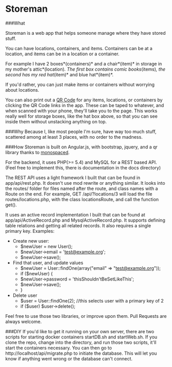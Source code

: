 # Storeman

###What

Storeman is a web app that helps someone manage where they have stored stuff.

You can have locations, containers, and items. Containers can be at a location, and items can be in a location or a container.

For example I have 2 boxes*(containers)* and a chair*(item)* in storage in my mother's attic*(location)*. The first box contains comic books*(items)*, the second has my red hat*(item)* and blue hat*(item)*.

If you'd rather, you can just make items or containers without worrying about locations.

You can also print out a [QR Code](https://en.wikipedia.org/wiki/QR_code) for any items, locations, or containers by clicking the QR Code links in the app. These can be taped to whatever, and when scanned with your phone, they'll take you to the page. This works really well for storage boxes, like the hat box above, so that you can see inside them without unstacking anything on top.

###Why
Because I, like most people I'm sure, have way too much stuff, scattered among at least 3 places, with no order to the madness.

###How
Storeman is built on Angular.js, with bootstrap, jquery, and a qr library thanks to [monospaced](https://github.com/monospaced/).

For the backend, it uses PHP(>= 5.4) and MySQL for a REST based API.(Feel free to implement this, there is documentation in the docs directory)

The REST API uses a light framework I built that can be found in app/api/rest.php.
It doesn't use mod rewrite or anything similar.
It looks into the routes/ folder for files named after the route, and class names with a Route on the end.
For example, GET /api/?locations/3 will load the file routes/locations.php, with the class locationsRoute, and call the function get().

It uses an active record implementation I built that can be found at app/api/ActiveRecord.php and MysqlActiveRecord.php.
It supports defining table relations and getting all related records. It also requires a single primary key.
Examples:

* Create new user:
  * $newUser = new User();
  * $newUser->email = 'test@example.org';
  * $newUser->save();
* Find that user, and update values
  * $newUser = User::findOne(array("email" => "test@example.org"));
  * if ($newUser) {
  *   $newUser->password = 'thisShouldn\'tBeSetLikeThis';
  *   $newUser->save();
  * }
* Delete user
  * $user = User::findOne(2); //this selects user with a primary key of 2
  * if ($user) $user->delete();

Feel free to use those two libraries, or improve upon them.
Pull Requests are always welcome.

###DIY
If you'd like to get it running on your own server, there are two scripts for starting docker containers
startDB.sh and startWeb.sh.
If you clone the repo, change into the directory, and run those two scripts, it'll start the containers necessary.
You can then go to http://localhost/api/migrate.php to initiate the database. This will let you know if anything went wrong or the database can't connect.
